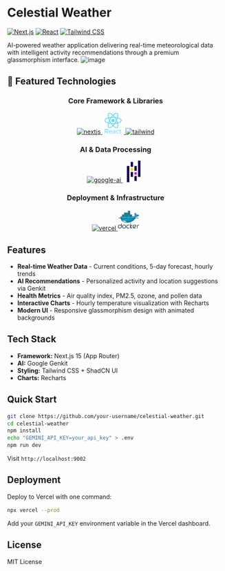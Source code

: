 # Celestial Weather

[![Next.js](https://img.shields.io/badge/Next.js-15.x-black?style=flat-square&logo=next.js)](https://nextjs.org/)
[![React](https://img.shields.io/badge/React-18-blue?style=flat-square&logo=react)](https://reactjs.org/)
[![Tailwind CSS](https://img.shields.io/badge/Tailwind-3-38B2AC?style=flat-square&logo=tailwind-css)](https://tailwindcss.com/)

AI-powered weather application delivering real-time meteorological data with intelligent activity recommendations through a premium glassmorphism interface.
<img width="1853" height="878" alt="image" src="https://github.com/user-attachments/assets/c54f1ed1-adf7-4b11-a788-1f3f452be715" />



## 🌟 Featured Technologies

<div align="center">

### **Core Framework & Libraries**
<p align="center">
<a href="https://nextjs.org/" target="_blank" rel="noreferrer"> 
  <img src="https://cdn.worldvectorlogo.com/logos/nextjs-2.svg" alt="nextjs" width="50" height="50"/> 
</a>
<a href="https://reactjs.org/" target="_blank" rel="noreferrer"> 
  <img src="https://raw.githubusercontent.com/devicons/devicon/master/icons/react/react-original-wordmark.svg" alt="react" width="50" height="50"/> 
</a>
<a href="https://tailwindcss.com/" target="_blank" rel="noreferrer"> 
  <img src="https://www.vectorlogo.zone/logos/tailwindcss/tailwindcss-icon.svg" alt="tailwind" width="50" height="50"/> 
</a>
</p>

### **AI & Data Processing**
<p align="center">
<a href="https://ai.google.dev/" target="_blank" rel="noreferrer"> 
  <img src="https://www.gstatic.com/aihub/aihub_favicon.png" alt="google-ai" width="50" height="50"/> 
</a>
<a href="https://pandas.pydata.org/" target="_blank" rel="noreferrer"> 
  <img src="https://raw.githubusercontent.com/devicons/devicon/2ae2a900d2f041da66e950e4d48052658d850630/icons/pandas/pandas-original.svg" alt="pandas" width="50" height="50"/> 
</a>
</p>


### **Deployment & Infrastructure**
<p align="center">
<a href="https://vercel.com/" target="_blank" rel="noreferrer"> 
  <img src="https://assets.vercel.com/image/upload/q_auto/front/favicon/vercel/57x57.png" alt="vercel" width="50" height="50"/> 
</a>
<a href="https://www.docker.com/" target="_blank" rel="noreferrer"> 
  <img src="https://raw.githubusercontent.com/devicons/devicon/master/icons/docker/docker-original-wordmark.svg" alt="docker" width="50" height="50"/> 
</a>
</p>

</div>

## Features

- **Real-time Weather Data** - Current conditions, 5-day forecast, hourly trends
- **AI Recommendations** - Personalized activity and location suggestions via Genkit
- **Health Metrics** - Air quality index, PM2.5, ozone, and pollen data
- **Interactive Charts** - Hourly temperature visualization with Recharts
- **Modern UI** - Responsive glassmorphism design with animated backgrounds

## Tech Stack

- **Framework:** Next.js 15 (App Router)
- **AI:** Google Genkit
- **Styling:** Tailwind CSS + ShadCN UI
- **Charts:** Recharts

## Quick Start

```bash
git clone https://github.com/your-username/celestial-weather.git
cd celestial-weather
npm install
echo "GEMINI_API_KEY=your_api_key" > .env
npm run dev
```

Visit `http://localhost:9002`

## Deployment

Deploy to Vercel with one command:

```bash
npx vercel --prod
```

Add your `GEMINI_API_KEY` environment variable in the Vercel dashboard.

## License

MIT License
